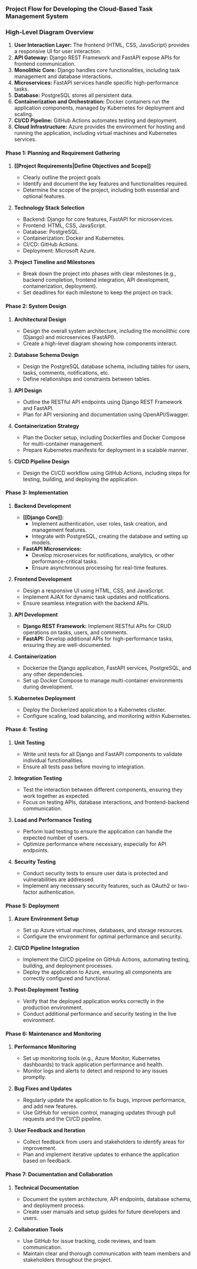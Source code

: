 ### **Project Flow for Developing the Cloud-Based Task Management System**

### **High-Level Diagram Overview**

1. **User Interaction Layer:** The frontend (HTML, CSS, JavaScript) provides a responsive UI for user interaction.
2. **API Gateway:** Django REST Framework and FastAPI expose APIs for frontend communication.
3. **Monolithic Core:** Django handles core functionalities, including task management and database interactions.
4. **Microservices:** FastAPI services handle specific high-performance tasks.
5. **Database:** PostgreSQL stores all persistent data.
6. **Containerization and Orchestration:** Docker containers run the application components, managed by Kubernetes for deployment and scaling.
7. **CI/CD Pipeline:** GitHub Actions automates testing and deployment.
8. **Cloud Infrastructure:** Azure provides the environment for hosting and running the application, including virtual machines and Kubernetes services.

#### **Phase 1: Planning and Requirement Gathering**
1. **[[Project Requirements|Define Objectives and Scope]]**
   - Clearly outline the project goals
   - Identify and document the key features and functionalities required.
   - Determine the scope of the project, including both essential and optional features.

2. **Technology Stack Selection**
   - Backend: Django for core features, FastAPI for microservices.
   - Frontend: HTML, CSS, JavaScript.
   - Database: PostgreSQL.
   - Containerization: Docker and Kubernetes.
   - CI/CD: GitHub Actions.
   - Deployment: Microsoft Azure.

3. **Project Timeline and Milestones**
   - Break down the project into phases with clear milestones (e.g., backend completion, frontend integration, API development, containerization, deployment).
   - Set deadlines for each milestone to keep the project on track.

#### **Phase 2: System Design**
1. **Architectural Design**
   - Design the overall system architecture, including the monolithic core (Django) and microservices (FastAPI).
   - Create a high-level diagram showing how components interact.

1. **Database Schema Design**
   - Design the PostgreSQL database schema, including tables for users, tasks, comments, notifications, etc.
   - Define relationships and constraints between tables.

2. **API Design**
   - Outline the RESTful API endpoints using Django REST Framework and FastAPI.
   - Plan for API versioning and documentation using OpenAPI/Swagger.

3. **Containerization Strategy**
   - Plan the Docker setup, including Dockerfiles and Docker Compose for multi-container management.
   - Prepare Kubernetes manifests for deployment in a scalable manner.

4. **CI/CD Pipeline Design**
   - Design the CI/CD workflow using GitHub Actions, including steps for testing, building, and deploying the application.

#### **Phase 3: Implementation**
1. **Backend Development**
   - **[[Django Core]]:**
     - Implement authentication, user roles, task creation, and management features.
     - Integrate with PostgreSQL, creating the database and setting up models.
   - **FastAPI Microservices:**
     - Develop microservices for notifications, analytics, or other performance-critical tasks.
     - Ensure asynchronous processing for real-time features.

2. **Frontend Development**
   - Design a responsive UI using HTML, CSS, and JavaScript.
   - Implement AJAX for dynamic task updates and notifications.
   - Ensure seamless integration with the backend APIs.

3. **API Development**
   - **Django REST Framework:** Implement RESTful APIs for CRUD operations on tasks, users, and comments.
   - **FastAPI:** Develop additional APIs for high-performance tasks, ensuring they are well-documented.

4. **Containerization**
   - Dockerize the Django application, FastAPI services, PostgreSQL, and any other dependencies.
   - Set up Docker Compose to manage multi-container environments during development.

5. **Kubernetes Deployment**
   - Deploy the Dockerized application to a Kubernetes cluster.
   - Configure scaling, load balancing, and monitoring within Kubernetes.

#### **Phase 4: Testing**
1. **Unit Testing**
   - Write unit tests for all Django and FastAPI components to validate individual functionalities.
   - Ensure all tests pass before moving to integration.

2. **Integration Testing**
   - Test the interaction between different components, ensuring they work together as expected.
   - Focus on testing APIs, database interactions, and frontend-backend communication.

3. **Load and Performance Testing**
   - Perform load testing to ensure the application can handle the expected number of users.
   - Optimize performance where necessary, especially for API endpoints.

4. **Security Testing**
   - Conduct security tests to ensure user data is protected and vulnerabilities are addressed.
   - Implement any necessary security features, such as OAuth2 or two-factor authentication.

#### **Phase 5: Deployment**
1. **Azure Environment Setup**
   - Set up Azure virtual machines, databases, and storage resources.
   - Configure the environment for optimal performance and security.

2. **CI/CD Pipeline Integration**
   - Implement the CI/CD pipeline on GitHub Actions, automating testing, building, and deployment processes.
   - Deploy the application to Azure, ensuring all components are correctly configured and functional.

3. **Post-Deployment Testing**
   - Verify that the deployed application works correctly in the production environment.
   - Conduct additional performance and security testing in the live environment.

#### **Phase 6: Maintenance and Monitoring**
1. **Performance Monitoring**
   - Set up monitoring tools (e.g., Azure Monitor, Kubernetes dashboards) to track application performance and health.
   - Monitor logs and alerts to detect and respond to any issues promptly.

2. **Bug Fixes and Updates**
   - Regularly update the application to fix bugs, improve performance, and add new features.
   - Use GitHub for version control, managing updates through pull requests and the CI/CD pipeline.

3. **User Feedback and Iteration**
   - Collect feedback from users and stakeholders to identify areas for improvement.
   - Plan and implement iterative updates to enhance the application based on feedback.

#### **Phase 7: Documentation and Collaboration**
1. **Technical Documentation**
   - Document the system architecture, API endpoints, database schema, and deployment process.
   - Create user manuals and setup guides for future developers and users.

2. **Collaboration Tools**
   - Use GitHub for issue tracking, code reviews, and team communication.
   - Maintain clear and thorough communication with team members and stakeholders throughout the project.
